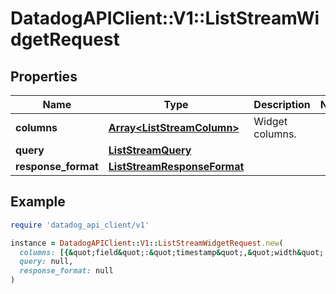 # DatadogAPIClient::V1::ListStreamWidgetRequest

## Properties

| Name                | Type                                                        | Description     | Notes |
| ------------------- | ----------------------------------------------------------- | --------------- | ----- |
| **columns**         | [**Array&lt;ListStreamColumn&gt;**](ListStreamColumn.md)    | Widget columns. |       |
| **query**           | [**ListStreamQuery**](ListStreamQuery.md)                   |                 |       |
| **response_format** | [**ListStreamResponseFormat**](ListStreamResponseFormat.md) |                 |       |

## Example

```ruby
require 'datadog_api_client/v1'

instance = DatadogAPIClient::V1::ListStreamWidgetRequest.new(
  columns: [{&quot;field&quot;:&quot;timestamp&quot;,&quot;width&quot;:&quot;auto&quot;},{&quot;field&quot;:&quot;content&quot;,&quot;width&quot;:&quot;full&quot;}],
  query: null,
  response_format: null
)
```
